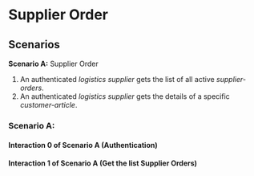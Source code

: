 # Supplier Order

## Scenarios

**Scenario A:** Supplier Order

1. An authenticated _logistics supplier_ gets the list of all active _supplier-orders_.
2. An authenticated _logistics supplier_ gets the details of a specific _customer-article_.

### Scenario A: 

#### Interaction 0 of Scenario A (Authentication)

#### Interaction 1 of Scenario A (Get the list Supplier Orders)

